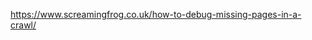 

https://www.screamingfrog.co.uk/how-to-debug-missing-pages-in-a-crawl/
<!--stackedit_data:
eyJoaXN0b3J5IjpbLTMwMDMzNzM1M119
-->